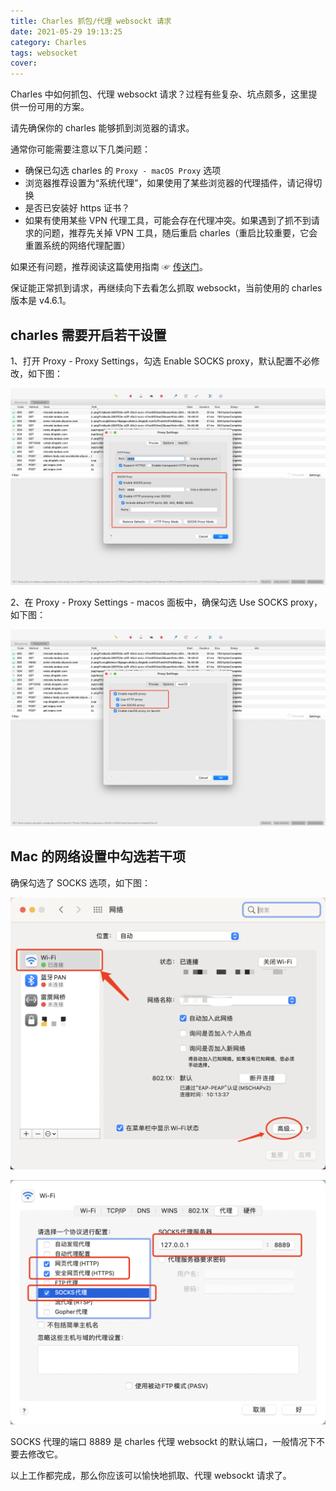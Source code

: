 ```yaml
---
title: Charles 抓包/代理 websockt 请求
date: 2021-05-29 19:13:25
category: Charles
tags: websocket
cover:
---
```


Charles 中如何抓包、代理 websockt 请求？过程有些复杂、坑点颇多，这里提供一份可用的方案。

请先确保你的 charles 能够抓到浏览器的请求。

通常你可能需要注意以下几类问题：

- 确保已勾选 charles 的 `Proxy - macOS Proxy` 选项
- 浏览器推荐设置为“系统代理”，如果使用了某些浏览器的代理插件，请记得切换
- 是否已安装好 https 证书？
- 如果有使用某些 VPN 代理工具，可能会存在代理冲突。如果遇到了抓不到请求的问题，推荐先关掉 VPN 工具，随后重启 charles（重启比较重要，它会重置系统的网络代理配置）

如果还有问题，推荐阅读这篇使用指南 ☞ [传送门](https://blog.csdn.net/mxw2552261/article/details/78645118)。

保证能正常抓到请求，再继续向下去看怎么抓取 websockt，当前使用的 charles 版本是 v4.6.1。

## charles 需要开启若干设置

1、打开 Proxy - Proxy Settings，勾选 Enable SOCKS proxy，默认配置不必修改，如下图：

![](/imgs/charles_01.png)

2、在 Proxy - Proxy Settings - macos 面板中，确保勾选 Use SOCKS proxy，如下图：

![](/imgs/charles_02.png)

## Mac 的网络设置中勾选若干项

确保勾选了 SOCKS 选项，如下图：

![](/imgs/mac_01.png)

![](/imgs/mac_02.png)

SOCKS 代理的端口 8889 是 charles 代理 websockt 的默认端口，一般情况下不要去修改它。

以上工作都完成，那么你应该可以愉快地抓取、代理 websockt 请求了。
